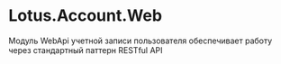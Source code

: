 ﻿# Lotus.Account.Web

Модуль WebApi учетной записи пользователя обеспечивает работу через стандартный паттерн RESTful API